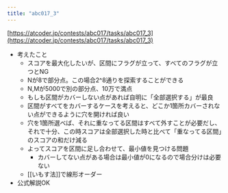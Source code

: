 ```yaml
---
title: "abc017_3"
---
```


[https://atcoder.jp/contests/abc017/tasks/abc017_3](https://atcoder.jp/contests/abc017/tasks/abc017_3)
- 考えたこと
    - スコアを最大化したいが、区間にフラグが立って、すべてのフラグが立つとNG
    - Nが8で部分点。この場合2^8通りを探索することができる
    - N,Mが5000で別の部分点、10万で満点
    - もしも区間がカバーしない点があれば自明に「全部選択する」が最良
    - 区間がすべてをカバーするケースを考えると、どこか1箇所カバーされない点ができるように穴を開ければ良い
    - 穴を1箇所選べば、それに重なってる区間はすべて外すことが必要だし、それで十分、この時スコアは全部選択した時と比べて「重なってる区間」のスコアの和だけ減る
    - よってスコアを区間に足し合わせて、最小値を見つける問題
        - カバーしてない点がある場合は最小値が0になるので場合分けは必要ない
    - [[いもす法]]で線形オーダー
- 公式解説OK
